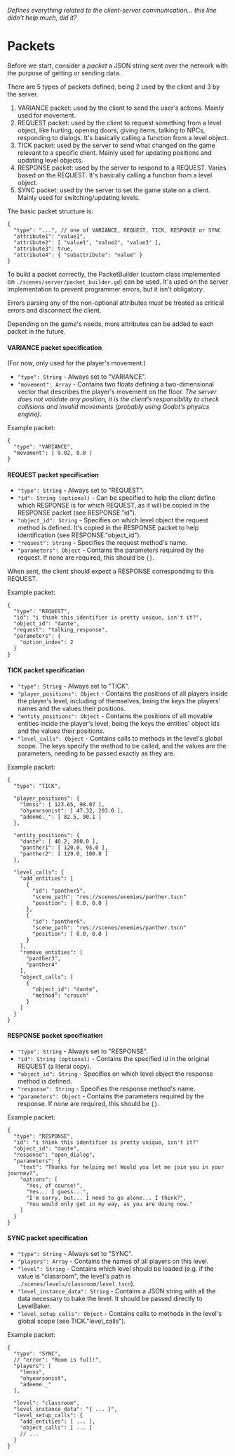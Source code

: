 _Defines everything related to the client-server communication... this line didn't help much, did it?_

Packets
=======

Before we start, consider a _packet_ a JSON string sent over the network with the purpose of getting or sending data.

There are 5 types of packets defined, being 2 used by the client and 3 by the server.
1. VARIANCE packet: used by the client to send the user's actions. Mainly used for movement.
2. REQUEST packet: used by the client to request something from a level object, like hurting, opening doors, giving items, talking to NPCs, responding to dialogs. It's basically calling a function from a level object.
3. TICK packet: used by the server to send what changed on the game relevant to a specific client. Mainly used for updating positions and updating level objects.
4. RESPONSE packet: used by the server to respond to a REQUEST. Varies based on the REQUEST. It's basically calling a function from a level object.
5. SYNC packet: used by the server to set the game state on a client. Mainly used for switching/updating levels.

The basic packet structure is:
```
{
  "type": "...", // one of VARIANCE, REQUEST, TICK, RESPONSE or SYNC
  "attribute1": "value1",
  "attribute2": [ "value1", "value2", "value3" ],
  "attribute3": true,
  "attribute4": { "subattribute": "value" }
}
```

To build a packet correctly, the PacketBuilder (custom class implemented on `./scenes/server/packet_builder.gd`) can be used. It's used on the server implementation to prevent programmer errors, but it isn't obligatory.

Errors parsing any of the non-optional attributes _must_ be treated as critical errors and disconnect the client.

Depending on the game's needs, more attributes can be added to each packet in the future.
#### VARIANCE packet specification
(For now, only used for the player's movement.)

- `"type": String` - Always set to "VARIANCE".
- `"movement": Array` - Contains two floats defining a two-dimensional vector that describes the player's movement on the floor. _The server does not validate any position, it is the client's responsibility to check collisions and invalid movements (probably using Godot's physics engine)._

Example packet:
```
{
  "type": "VARIANCE",
  "movement": [ 9.02, 0.0 ]
}
```

#### REQUEST packet specification
- `"type": String` - Always set to "REQUEST".
- `"id": String (optional)` - Can be specified to help the client define which RESPONSE is for which REQUEST, as it will be copied in the RESPONSE packet (see RESPONSE."id").
- `"object_id": String` - Specifies on which level object the request method is defined. It's copied in the RESPONSE packet to help identification (see RESPONSE."object_id").
- `"request": String` - Specifies the request method's name.
- `"parameters": Object` - Contains the parameters required by the request. If none are required, this should be `{}`.

When sent, the client should expect a RESPONSE corresponding to this REQUEST.

Example packet:
```
{
  "type": "REQUEST",
  "id": "i think this identifier is pretty unique, isn't it?",
  "object_id": "dante",
  "request": "talking_response",
  "parameters": {
    "option_index": 2
  }
}
```

#### TICK packet specification
- `"type": String` - Always set to "TICK".
- `"player_positions": Object` - Contains the positions of all players inside the player's level, including of themselves, being the keys the players' names and the values their positions.
- `"entity_positions": Object` - Contains the positions of all movable entities inside the player's level, being the keys the entities' object ids and the values their positions.
- `"level_calls": Object` - Contains calls to methods in the level's global scope. The keys specify the method to be called, and the values are the parameters, needing to be passed exactly as they are.

Example packet:
```
{
  "type": "TICK",
  
  "player_positions": {
    "lmnss": [ 123.65, 98.07 ],
    "ohyearsonist": [ 47.32, 203.0 ],
    "adeeme._": [ 82.5, 90.1 ]
  },
  
  "entity_positions": {
    "dante": [ 40.2, 200.0 ],
    "panther1": [ 120.0, 95.0 ],
    "panther2": [ 129.0, 100.0 ]
  },
  
  "level_calls": {
    "add_entities": [
      {
	    "id": "panther5".
	    "scene_path": "res://scenes/enemies/panther.tscn"
	    "position": [ 0.0, 0.0 ]
      },
      {
        "id": "panther6".
	    "scene_path": "res://scenes/enemies/panther.tscn"
	    "position": [ 0.0, 0.0 ]
      }
    ],
    "remove_entities": [
      "panther3",
      "panther4"
    ],
    "object_calls": [
      {
        "object_id": "dante",
        "method": "crouch"
      }
    ]
  }
}
```

#### RESPONSE packet specification
- `"type": String` - Always set to "RESPONSE".
- `"id": String (optional)` - Contains the specified id in the original REQUEST (a literal copy).
- `"object_id": String` - Specifies on which level object the response method is defined.
- `"response": String` - Specifies the response method's name.
- `"parameters": Object` - Contains the parameters required by the response. If none are required, this should be `{}`.

Example packet:
```
{
  "type": "RESPONSE",
  "id": "i think this identifier is pretty unique, isn't it?"
  "object_id": "dante",
  "response": "open_dialog",
  "parameters": {
    "text": "Thanks for helping me! Would you let me join you in your journey?",
    "options": [
      "Yes, of course!",
      "Yes... I guess...",
      "I'm sorry, but... I need to go alone... I think?",
      "You would only get in my way, as you are doing now."
    ]
  }
}
```

#### SYNC packet specification
- `"type": String` - Always set to "SYNC".
- `"players": Array` - Contains the names of all players on this level.
- `"level": String` - Contains which level should be loaded (e.g. if the value is "classroom", the level's path is `./scenes/levels/classroom/level.tscn`). 
- `"level_instance_data": String` - Contains a JSON string with all the data necessary to bake the level. It should be passed directly to LevelBaker.
- `"level_setup_calls": Object` - Contains calls to methods in the level's global scope (see TICK."level_calls").

Example packet:
```
{
  "type": "SYNC",
  // "error": "Room is full!",
  "players": [
    "lmnss",
    "ohyearsonist",
    "adeeme._"
  ],
  
  "level": "classroom",
  "level_instance_data": "{ ... }",
  "level_setup_calls": {
    "add_entities": [ ... ],
    "object_calls": [ ... ]
    // ...
  }
}
```

